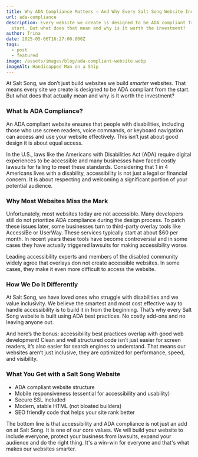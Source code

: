 ```yaml
---
title: Why ADA Compliance Matters — And Why Every Salt Song Website Includes It
url: ada-compliance
description: Every website we create is designed to be ADA compliant from the
  start. But what does that mean and why is it worth the investment?
author: Trina
date: 2025-05-06T16:27:00.000Z
tags:
  - post
  - featured
image: /assets/images/blog/ada-compliant-website.webp
imageAlt: Handicapped Man on a Ship
---
```

At Salt Song, we don’t just build websites we build *smarter* websites. That means every site we create is designed to be ADA compliant from the start. But what does that actually mean and why is it worth the investment?

### What Is ADA Compliance?

An ADA compliant website ensures that people with disabilities, including those who use screen readers, voice commands, or keyboard navigation can access and use your website effectively. This isn’t just about good design it is about equal access.

In the U.S., laws like the Americans with Disabilities Act (ADA) require digital experiences to be accessible and many businesses have faced costly lawsuits for failing to meet these standards. Considering that 1 in 4 Americans lives with a disability, accessibility is not just a legal or financial concern. It is about respecting and welcoming a significant portion of your potential audience.

### Why Most Websites Miss the Mark

Unfortunately, most websites today are not accessible. Many developers still do not prioritize ADA compliance during the design process. To patch these issues later, some businesses turn to third-party overlay tools like AccessiBe or UserWay. These services typically start at about $60 per month. In recent years these tools have become controversial and in some cases they have actually triggered lawsuits for making accessibility worse.

Leading accessibility experts and members of the disabled community widely agree that overlays don not create accessible websites. In some cases, they make it even more difficult to access the website.

### How We Do It Differently

At Salt Song, we have loved ones who struggle with disabilities and we value inclusivity. We believe the smartest and most cost effective way to handle accessibility is to build it in from the beginning. That’s why every Salt Song website is built using ADA best practices. No costly add-ons and no leaving anyone out.

And here’s the bonus: accessibility best practices overlap with good web development! Clean and well structured code isn’t just easier for screen readers, it’s also easier for search engines to understand. That means our websites aren’t just inclusive, they are optimized for performance, speed, and visibility.

### What You Get with a Salt Song Website

* ADA compliant website structure
* Mobile responsiveness (essential for accessibility and usability)
* Secure SSL included
* Modern, stable HTML (not bloated builders)
* SEO friendly code that helps your site rank better

The bottom line is that accessibility and ADA compliance is not just an add on at Salt Song. It is one of our core values. We will build your website to include everyone, protect your business from lawsuits, expand your audience and do the right thing. It's a win-win for everyone and that's what makes our websites smarter.
